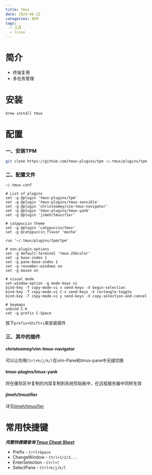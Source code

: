 ```yaml
---
title: Tmux
date: 2024-06-22
categories: 软件
tags:
  - 工具
  - linux
---
```

# 简介
* 终端复用
* 多任务管理

# 安装

```bash
brew install tmux
```

# 配置
### 一、安装TPM
```bash
git clone https://github.com/tmux-plugins/tpm ~/.tmux/plugins/tpm
```
### 二、配置文件
`~/.tmux.conf`
```
# List of plugins
set -g @plugin 'tmux-plugins/tpm'
set -g @plugin 'tmux-plugins/tmux-sensible'
set -g @plugin 'christoomey/vim-tmux-navigator'
set -g @plugin 'tmux-plugins/tmux-yank'
set -g @plugin 'jimeh/tmuxifier'

# catppuccin theme
set -g @plugin 'catppuccin/tmux'
set -g @catppuccin_flavor 'mocha'

run '~/.tmux/plugins/tpm/tpm'

# non-plugin-options
set -g default-terminal 'tmux-256color'
set -g base-index 1
set -g pane-base-index 1
set -g renumber-windows on
set -g mouse on

# visual mode
set-window-option -g mode-keys vi
bind-key -T copy-mode-vi v send-keys -X begin-selection
bind-key -T copy-mode-vi C-v send-keys -X rectangle-toggle
bind-key -T copy-mode-vi y send-keys -X copy-selection-and-cancel

# keymaps
unbind C-b
set -g prefix C-Space
```
按下`prefix+Shift+i`来安装插件

### 三、其中的插件
#### christoomey/vim-tmux-navigator
可以让你用`Ctrl+h/j/k/l`在vim-Pane和tmux-pane中无缝切换
#### tmux-plugins/tmux-yank
将在缓存区中复制的内容复制到系统剪贴板中，在远程服务器中同样生效
#### jimeh/tmuxifier
详见[jimeh/tmuxifier](https://github.com/jimeh/tmuxifier)

# 常用快捷键
***完整快捷键查询 [Tmux Cheat Sheet](https://tmuxcheatsheet.com/)***
* Prefix - `Crrl+Space`
* ChangeWindow - `Ctrl+1/2/3...`
* EnterSelection - `Ctrl+[`
* SelectPane - `Ctrl+h/j/k/l`
